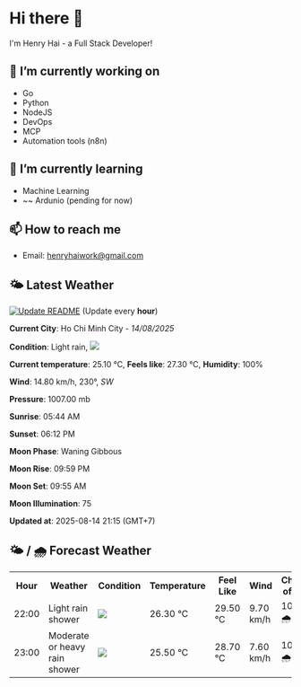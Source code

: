 # Hi there 👋

I'm Henry Hai - a Full Stack Developer!

## 🔭 I’m currently working on

- Go
- Python
- NodeJS
- DevOps
- MCP
- Automation tools (n8n)

## 🌱 I’m currently learning

- Machine Learning
- ~~ Ardunio (pending for now)

## 📫 How to reach me

- Email: <henryhaiwork@gmail.com>

## 🌤️ Latest Weather
[![Update README](https://github.com/henry0hai/henry0hai/actions/workflows/udpateReadme.yml/badge.svg)](https://github.com/henry0hai/henry0hai/actions/workflows/udpateReadme.yml)
(Update every **hour**)
<!-- CURRENT_WEATHER:START -->
**Current City**: Ho Chi Minh City - *14/08/2025*

**Condition**: Light rain, <img src="https://cdn.weatherapi.com/weather/64x64/night/296.png"/>

**Current temperature**: 25.10 °C, **Feels like**: 27.30 °C, **Humidity**: 100%

**Wind**: 14.80 km/h, 230°, *SW*

**Pressure**: 1007.00 mb

**Sunrise**: 05:44 AM

**Sunset**: 06:12 PM

**Moon Phase**: Waning Gibbous

**Moon Rise**: 09:59 PM

**Moon Set**: 09:55 AM

**Moon Illumination**: 75

**Updated at**: 2025-08-14 21:15 (GMT+7)<!-- CURRENT_WEATHER:END -->

## 🌤️ / 🌧️ Forecast Weather
<!-- FORECAST_WEATHER:START -->
<table>
		<tr>
			<th>Hour</th>
			<th>Weather</th>
			<th>Condition</th>
			<th>Temperature</th>
			<th>Feel Like</th>
			<th>Wind</th>
			<th>Chance of Rain</th>
		</tr>
				<tr>
					<td>22:00</td>
					<td>Light rain shower</td>
					<td><img src='https://cdn.weatherapi.com/weather/64x64/night/353.png'/></td>
					<td>26.30 °C</td>
					<td>29.50 °C</td>
					<td>9.70 km/h</td>
					<td>100 % 🌧️</td>
				</tr>
				<tr>
					<td>23:00</td>
					<td>Moderate or heavy rain shower</td>
					<td><img src='https://cdn.weatherapi.com/weather/64x64/night/356.png'/></td>
					<td>25.50 °C</td>
					<td>28.70 °C</td>
					<td>7.60 km/h</td>
					<td>100 % 🌧️</td>
				</tr>
</table>
<!-- FORECAST_WEATHER:END -->
